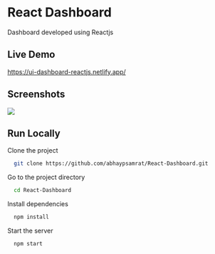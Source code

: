 
# React Dashboard

Dashboard developed using Reactjs

## Live Demo

https://ui-dashboard-reactjs.netlify.app/

## Screenshots

![](/screenshot/main.png)

## Run Locally

Clone the project

```bash
  git clone https://github.com/abhaypsamrat/React-Dashboard.git
```

Go to the project directory

```bash
  cd React-Dashboard
```

Install dependencies

```bash
  npm install
```

Start the server

```bash
  npm start
```



